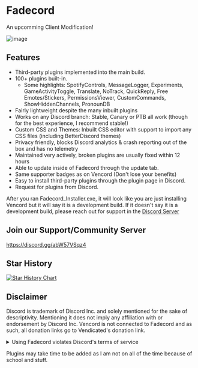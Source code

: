 # Fadecord

An upcomming Client Modification!

![image](https://pfps.fadecord.online/fadecord/banners/idsfgmage.png)

## Features

-   Third-party plugins implemented into the main build.
-   100+ plugins built-in.
    -   Some highlights: SpotifyControls, MessageLogger, Experiments, GameActivityToggle, Translate, NoTrack, QuickReply, Free Emotes/Stickers, PermissionsViewer, 
        CustomCommands, ShowHiddenChannels, PronounDB
-   Fairly lightweight despite the many inbuilt plugins
-   Works on any Discord branch: Stable, Canary or PTB all work (though for the best experience, I recommend stable!)
-   Custom CSS and Themes: Inbuilt CSS editor with support to import any CSS files (including BetterDiscord themes)
-   Privacy friendly, blocks Discord analytics & crash reporting out of the box and has no telemetry
-   Maintained very actively, broken plugins are usually fixed within 12 hours
-   Able to update inside of Fadecord through the update tab.
-   Same supporter badges as on Vencord (Don't lose your benefits)
-   Easy to install third-party plugins through the plugin page in Discord.
-   Request for plugins from Discord.

After you ran Fadecord_Installer.exe, it will look like you are just installing Vencord but it will say it is a development build. If it doesn't say it is a development build, please reach out for support in the [Discord Server](https://discord.gg/abW57VSqz4)

## Join our Support/Community Server

https://discord.gg/abW57VSqz4

## Star History

<a href="https://star-history.com/#Fadecord/Fadecord&Timeline">
  <picture>
    <source media="(prefers-color-scheme: dark)" srcset="https://api.star-history.com/svg?repos=Fadewasheres/fadeecord-opensorace&type=Timeline&theme=dark" />
    <source media="(prefers-color-scheme: light)" srcset="https://api.star-history.com/svg?repos=Fadewasheres/fadeecord-opensorace&type=Timeline" />
    <img alt="Star History Chart" src="https://api.star-history.com/svg?repos=Fadewasheres/fadeecord-opensorace&type=Timeline" />
  </picture>
</a>

## Disclaimer

Discord is trademark of Discord Inc. and solely mentioned for the sake of descriptivity.
Mentioning it does not imply any affiliation with or endorsement by Discord Inc.
Vencord is not connected to Fadecord and as such, all donation links go to Vendicated's donation link.

<details>
<summary>Using Fadecord violates Discord's terms of service</summary>

Client modifications are against Discord’s Terms of Service.

However, Discord is pretty indifferent about them and there are no known cases of users getting banned for using client mods! So you should generally be fine if you don’t use plugins that implement abusive behaviour. But no worries, all inbuilt plugins are safe to use!

Regardless, if your account is essential to you and getting disabled would be a disaster for you, you should probably not use any client mods (not exclusive to Fadecord), just to be safe

Additionally, make sure not to post screenshots with Fadecord in a server where you might get banned for it

</details>

Plugins may take time to be added as I am not on all of the time because of school and stuff.
